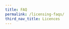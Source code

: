 ```yaml
---
title: FAQ
permalink: /licensing-faqs/
third_nav_title: Licences
---
```


<script src="/jquery/jquery.min.js"></script>
<script src="/jquery/bp-menu-new-tab.js"></script>